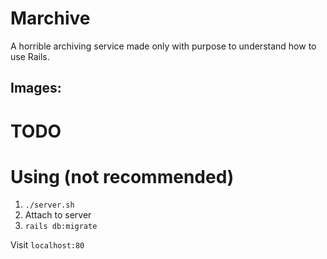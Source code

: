 # Marchive

A horrible archiving service made only with purpose to understand how to use Rails.

## Images:

# TODO

# Using (not recommended)

1. `./server.sh`
2. Attach to server
3. `rails db:migrate`

Visit `localhost:80`